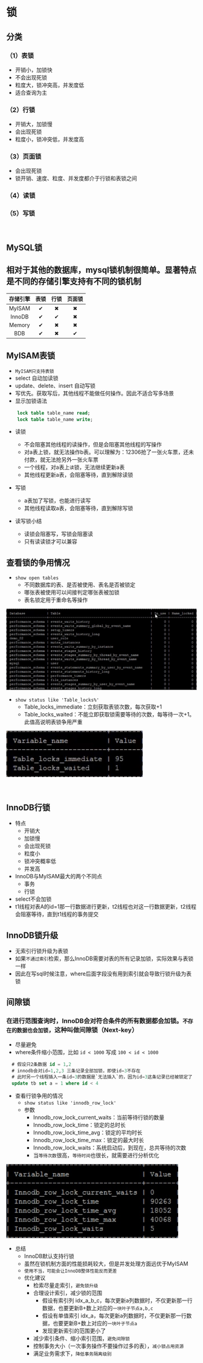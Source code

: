 # 锁

## 分类
### （1）表锁
- 开销小，加锁快
- 不会出现死锁
- 粒度大，锁冲突高，并发度低
- 适合查询为主
### （2）行锁
- 开销大，加锁慢
- 会出现死锁
- 粒度小，锁冲突低，并发度高
### （3）页面锁
- 会出现死锁
- 锁开销、速度、粒度、并发度都介于行锁和表锁之间
### （4）读锁
### （5）写锁

<br />

## MySQL锁
## 相对于其他的数据库，mysql锁机制很简单。显著特点是不同的存储引擎支持有不同的锁机制

存储引擎|表锁|行锁|页面锁
:-:|:-:|:-:|:-:|
MyISAM|✔|✖|✖
InnoDB|✔|✔|✖
Memory|✔|✖|✖
BDB|✔|✖|✔

## MyISAM表锁
- `MyISAM只支持表锁`
- select 自动加读锁
- update、delete、insert 自动写锁
- 写优先。获取写后，其他线程不能做任何操作。因此不适合写多场景
- 显示加锁语法
```sql
    lock table table_name read;
    lock table table_name write;
```
- 读锁
  - 不会阻塞其他线程的读操作，但是会阻塞其他线程的写操作
  - 对a表上锁，就无法操作b表。可以理解为：12306抢了一张火车票，还未付款，就无法抢另外一张火车票
  - 一个线程，对a表上`读`锁，无法继续更新a表
  - 其他线程更新a表，会阻塞等待，直到解除读锁

- 写锁
  - a表加了写锁，也能进行读写
  - 其他线程读取a表，会阻塞等待，直到解除写锁

- 读写锁小结
  - 读锁会阻塞写，写锁会阻塞读
  - 只有读读锁才可以兼容


## 查看锁的争用情况
- `show open tables`
  - 不同数据库的表、是否被使用、表名是否被锁定
  - 哪张表被使用可以间接判定哪张表被加锁
  - 表名锁定用于重命名等操作
  
![](/others/pictures/show_open_tables.jpg)
  
- `show status like 'Table_locks%'`
  - Table_locks_immediate：立刻获取表锁次数，每次获取+1
  - Table_locks_waited：不能立即获取锁需要等待的次数，每等待一次+1。此值高说明表锁争用严重

![](/others/pictures/table_locks.jpg)

<br />

## InnoDB行锁
- 特点
  - 开销大
  - 加锁慢
  - 会出现死锁
  - 粒度小
  - 锁冲突概率低
  - 并发高
- InnoDB与MyISAM最大的两个不同点
  - 事务
  - 行锁
- select不会加锁
- t1线程对表A的id=1那一行数据进行更新，t2线程也对这一行数据更新，t2线程会阻塞等待，直到t1线程的事务提交


## InnoDB锁升级
- 无索引行锁升级为表锁
- 如果`不通过索引`检索，那么InnoDB需要对表的所有记录加锁，实际效果与表锁一样
- 因此在写sql时候注意，where后面字段没有用到索引就会导致行锁升级为表锁

## 间隙锁
### 在进行范围查询时，InnoDB会对符合条件的所有数据都会加锁。`不存在的数据也会加锁`，这种叫做间隙锁（Next-key）
- 尽量避免
- where条件缩小范围，比如 `id < 1000` 写成 `100 < id < 1000`

```sql
  # 假设只2条数据 id = 1,2
  # innodb会对id=1,2,3 三条记录全部加锁，即使id=3不存在
  # 此时另一个线程插入一条id=3的数据是`无法插入`的，因为id=3这条记录已经被锁定了
  update tb set a = 1 where id < 4
```
- 查看行锁争用的情况
  - `show status like 'innodb_row_lock'`
  - 参数
    - Innodb_row_lock_current_waits：当前等待行锁的数量
    - Innodb_row_lock_time：锁定的总时长
    - Innodb_row_lock_time_avg：锁定的平均时长
    - Innodb_row_lock_time_max：锁定的最大时长
    - Innodb_row_lock_waits：系统启动后，到现在，总共等待的次数
    - 当`等待次数`很高，`等待时间`也很长，就需要进行分析优化 

![](/others/pictures/innodb_row_lock.jpg)

- 总结
  - InnoDB默认支持行锁
  - 虽然在锁机制方面的性能损耗较大，但是并发处理方面远优于MyISAM
  - `使用不当，可能会让InnoDB整体性能反而更差`
  - 优化建议
    - 检索尽量走索引，`避免锁升级`
    - 合理设计索引，减少锁的范围
      - 假设有索引列 idx_a_b_c，每次更新a列数据时，不仅更新那一行数据，也要更新B+数上对应的`一块叶子节点a,b,c`
      - 假设有单值索引 idx_a，每次更新a列数据时，不仅更新那一行数据，也要更新B+数上对应的`一块叶子节点a`
      - 发现更新索引的范围更小了
    - 减少索引条件、缩小索引范围，`避免间隙锁`
    - 控制事务大小（一次事务操作不要操作过多的表），`减小锁占用资源`
    - 满足业务需求下，`降低事务隔离级别`
